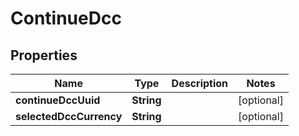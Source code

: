 

# ContinueDcc


## Properties

| Name | Type | Description | Notes |
|------------ | ------------- | ------------- | -------------|
|**continueDccUuid** | **String** |  |  [optional] |
|**selectedDccCurrency** | **String** |  |  [optional] |



